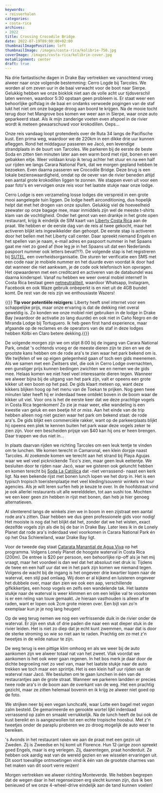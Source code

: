 ```yaml
---
keywords:
- reisverhalen
categories:
- costa-rica
archives:
- 2022
title: Crossing Crocodile Bridge
date: 2022-07-19T09:00:00+02:00
thumbnailImagePosition: left
thumbnailImage: /images/costa-rica/kolibrie-750.jpg
coverImage: /images/costa-rica/kolibrie-cover.jpg
metaAlignment: center
draft: true
---
```

Na drie fantastische dagen in Drake Bay vertrekken we vanochtend vroeg alweer naar onze volgende bestemming: Cerro Logde bij Tarcoles. We worden al om zeven uur in de baai verwacht voor de boot naar Sierpe. Gelukkig hebben we onze bioklok niet aan de volle acht uur tijdsverschil laten wennen, waardoor 5:30 opstaan geen probleem is. Er staat weer een behoorlijke golfslag in de baai en ondanks verwoede pogingen van de staf lukt het niet om onze bagage droog aan boord te krijgen. Na de mooie tocht terug door het Mangrove bos komen we weer aan in Sierpe, waar onze auto geparkeerd staat. Als ik mijn zanderige voeten even afspoel in de rivier wordt ik meteen gewaarschuwd voor krokodillen. Oeps...

Onze reis vandaag loopt grotendeels over de Ruta 34 langs de Pacifische kust. Een prima weg, waardoor we de 220km in een dikke drie uur kunnen afleggen. Rond het middaguur passeren we Jacó, een levendige strandplaats in de buurt van Tarcoles. We parkeren bij de eerste de beste Soda en zitten tien minuten later aan een warm bord met rijst, bonen en een gebakken eitje. Weer voldaan kruip ik terug achter het stuur en na een half uur rijden we langs Carara National Park, dat we morgen gepland hebben te bezoeken. Even daarna passeren we Crocodile Bridge. Deze brug is een lokale bezienswaardigheid, omdat op de oever van de rivier beneden altijd een aantal grote krokodillen liggen te zonnen. We stappen even uit voor een paar foto's en vervolgen onze reis voor het laatste stukje naar onze lodge.

Cerro Lodge is een verzameling losse lodges die verspreid in een grote mooi aangelegde tuin liggen. De lodge heeft airconditioning, dus hopelijk helpt dat met het drogen van onze spullen. Gelukkig viel de hoeveelheid zeewater op onze bagage mee, maar inmiddels zijn wel de meeste t-shirts klam van de vochtigheid. Onder het genot van een drankje in het grote open restaurant, krijg ik eindelijk de SIM kaart van [Liberty Costa Rica](https://libertycr.com/servicios-moviles/planes-prepago) aan de praat. We hebben er de eerste dag van de reis al twee gekocht, maar het activeren blijkt iets ingewikkelder dan gehoopt. De eerste stap is activeren door het bellen met het Liberty call center. Daar spreekt niemand Engels en het spellen van je naam, e-mail adres en paspoort nummer in het Spaans gaat me niet zo goed af (hoe leg je in het Spaans uit dat een Nederlands paspoort nummer ook letters bevat?!?). De volgende stap is het registreren bij [SUTEL](https://registroprepago.sutel.go.cr/login.action), een overheidsorganisatie. Die sturen ter verificatie een SMS met een code naar je mobiele nummer en het duurde even voordat ik door had dat wanneer die niet aankwam, je de code ook telefonisch kon opvragen. Het opwaarderen met een creditcard en activeren van de databundel was daarna kinderspel. Vanaf nu hebben we weer overal mobiel internet! In Costa Rica bestaat geen [netneutraliteit](https://www.acm.nl/nl/onderwerpen/telecommunicatie/zakelijke-klanten-telecom/internet/netneutraliteit), waardoor Whatsapp, Instagram, Facebook en ook Waze gebruik onbeperkt is en niet uit de 4GB bundel komt. De rest van de reis zijn we enthousiaste Wazers!

{{<alert info>}} **Tip voor potentiële reizigers:** Liberty heeft snel internet voor een schappelijke prijs, maar onze ervaring is dat de dekking niet overal geweldig is. Zo konden we onze mobiel niet gebruiken in de lodge in Drake Bay (waardoor de activatie zo lang duurde) en ook niet in Caño Negro en de Miranda Lodge bij Tortuguero. Ik heb geen first hand experience, maar afgaande op de reclames en de operators van de staf in deze lodges hebben Kölbi en Claro betere dekking.{{</alert>}}

De volgende morgen zijn we om stipt 8:00 bij de ingang van Carara National Park, omdat 's ochtends vroeg er de meeste dieren zijn te zien en we de grootste kans hebben om de rode ara's te zien waar het park bekend om is. We twijfelen of we op eigen gelegenheid gaan of toch een gids meenemen. Als we samen met een Zwitsers stel, die ook in Cerro Lodge overnachten, een gunstiger prijs kunnen bedingen zwichten we en nemen we de gids mee. Helaas komen we niet heel veel interessante dieren tegen. Wanneer we alweer bijna bij de uitgang van het park zijn, valt er opeens een grote kikker uit een boom op het pad. De gids klaart meteen op, want deze kikkers blijken hoog op het menu van de Toekan te prijken. Nog geen twee minuten later heeft hij er inderdaad twee ontdekt boven in de boom waar de kikker uit viel. Voor ons is het de eerste keer dat we deze prachtige vogels in Costa Rica tegenkomen! Zo zie je maar weer, elke wandeling is een kwestie van geluk en een beetje _hit or miss_. Aan het einde van de trip hebben alleen nog niet gezien waar het park om bekend staat: de rode ara's. De gids blijkt een commerciële rakker, want op de parkeerplaats blijkt hij opeens een plek te kennen buiten het park waar deze vogels zeker te zien zijn. Voor een bescheiden prijsje van $40 kan hij ons er heen brengen. Daar trappen we dus niet in...

In plaats daarvan rijden we richting Tarcoles om een leuk tentje te vinden om te lunchen. We komen terecht in Camaronal, een klein dorpje naast Tarcoles. Al zoekende komen we terecht aan het strand bij Playa Agujas waar we wel veel picknickende Tico's zien, maar geen leuk eettentje. We besluiten door te rijden naar Jacó, waar we gisteren ook geluncht hebben en komen terecht bij [Soda La Católica](https://goo.gl/maps/Xfs2AC4PhtrUodZh7) dat -niet verrassend- naast een kerk ligt. Na een bekende rijst met bonen lunch lopen we het dorp in. Het is een typisch tropisch toeristenplaatje met veel kleding/souvenir winkels en tour agencies. Als je wilt leren surfen heb je keuze te over. In de hoofdstraat vind je ook allerlei restaurants uit alle werelddelen, tot aan sushi toe. Mochten we een keer geen zin hebben in rijst met bonen, dan heb je hier genoeg alternatieven.

Al slenterend langs de winkels zien we in boom in een zijstraat een aantal rode ara's zitten. Daar hebben we dus geen professionele gids voor nodig! Het mooiste is nog dat het blijkt dat het, zonder dat we het wisten, exact dezelfde vogels zijn als die bij de bar in Drake Bay. Later lees ik in de Lonely Planet dat rode ara's inderdaad veel voorkomen in Carara National Park én op het Osa Schiereiland, waar Drake Bay ligt.

Voor de tweede dag staat [Catarata Manantial de Agua Viva](https://g.page/catarata-manantial-de-agua-viva) op het programma. Volgens Lonely Planet de hoogste waterval in Costa Rica (200m). De entree is $20 per persoon, een behoorlijke rip-off als je het mij vraagt, maar het voordeel is dan wel dat het absoluut niet druk is: Tijdens de twee en een half uur dat we in het park zijn komen we niemand tegen. Volgens de wacht bij de ingang is het ongeveer drie kwartier lopen naar de waterval, een stijl pad omlaag. Wij doen er al kijkend en luisteren ongeveer het dubbele over, maar dan zien we ook een aap, verschillende gifkikkertjes, een hoop vogels en zelfs een wandelende tak. Het laatste stukje naar de waterval is weer klimmen en om een lelijke val te voorkomen is er een reling van touw gemaakt. Je hieraan vasthouden is alleen af te raden, want er lopen ook 2cm grote mieren over. Een bijt van zo'n exemplaar kun je je nog lang heugen!

Op de weg terug nemen we nog een verfrissende duik in de rivier onder de waterval. Er zijn een stuk of drie paden die naar een wat dieper stuk in de rivier leiden. Het is niet zo diep dat je echt kunt zwemmen, maar dat is door de sterke stroming so wie so niet aan te raden. Prachtig om zo met z'n tweetjes in de wilde natuur te zijn.

De weg terug is een pittige klim omhoog en als we weer bij de auto aankomen zijn we alweer totaal nat van het zweet. Vlak voordat we aankomen is het ook weer gaan regenen. In het bos merk je daar door de dichte begroeiing niet zo veel van, maar het laatste stukje naar de auto trekken we toch maar een sprintje. Het is een klein half uur rijden van de waterval naar Jacó. We besluiten om te gaan lunchen in één van de restaurantjes aan de grote straat. Wanneer we parkeren landden er precies twee rode ara's in de boom aan de overkant van de weg. Het een prachtig gezicht, maar ze zitten helemaal bovenin en ik krijg ze alweer niet goed op de foto.

We strijken neer bij een vegan lunchcafé, waar Lotte een bagel met _vegan_ zalm besteld. De gemarineerde en gerookte wortel lijkt inderdaad verrassend op zalm en smaakt verrukkelijk. Na de lunch heeft de bui ook de kust bereikt en is aangezwollen tot een echte tropische hoosbui. Met z'n tweetjes onder de paraplu proberen we zo droog mogelijk de auto weer te bereiken.

's Avonds in het restaurant raken we aan de praat met een gezin uit Zweden. Zij is Zweedse en hij komt uit Florence. Hun 12-jarige zoon spreekt goed Engels, maar is erg verlegen. Zij, daarentegen, praat honderduit. Ze hebben ook aardig wat van de wereld gezien en we wisselen ervaringen uit. Dit soort toevallige ontmoetingen vind ik één van de grootste charmes van het maken van dit soort verre reizen!

Morgen vertrekken we alweer richting Monteverde. We hebben begrepen dat de wegen daar in het regenseizoen erg slecht kunnen zijn, dus ik ben benieuwd of we onze 4-wheel-drive eindelijk aan de tand kunnen voelen!